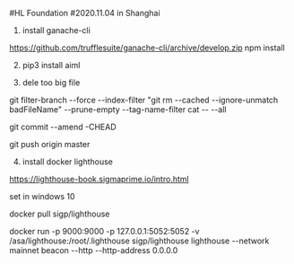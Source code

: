#HL Foundation 
#2020.11.04 in Shanghai

1. install ganache-cli

https://github.com/trufflesuite/ganache-cli/archive/develop.zip
npm install

2. pip3 install aiml

3. dele too big file

git filter-branch --force --index-filter "git rm --cached --ignore-unmatch badFileName"  --prune-empty --tag-name-filter cat -- --all

git commit --amend -CHEAD

git push origin master

4. install docker lighthouse

https://lighthouse-book.sigmaprime.io/intro.html

set in windows 10

docker pull sigp/lighthouse

docker run -p 9000:9000 -p 127.0.0.1:5052:5052 -v /asa/lighthouse:/root/.lighthouse sigp/lighthouse lighthouse --network mainnet beacon --http --http-address 0.0.0.0




